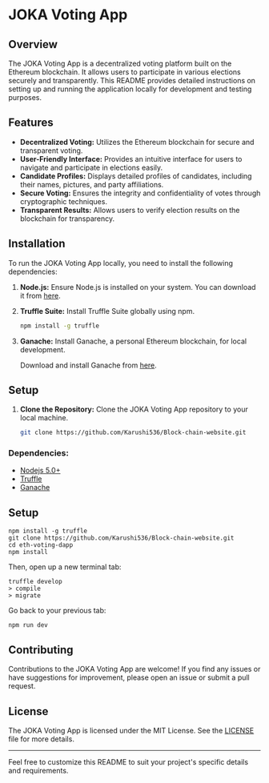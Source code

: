 
# JOKA Voting App

## Overview

The JOKA Voting App is a decentralized voting platform built on the Ethereum blockchain. It allows users to participate in various elections securely and transparently. This README provides detailed instructions on setting up and running the application locally for development and testing purposes.

## Features

- **Decentralized Voting:** Utilizes the Ethereum blockchain for secure and transparent voting.
- **User-Friendly Interface:** Provides an intuitive interface for users to navigate and participate in elections easily.
- **Candidate Profiles:** Displays detailed profiles of candidates, including their names, pictures, and party affiliations.
- **Secure Voting:** Ensures the integrity and confidentiality of votes through cryptographic techniques.
- **Transparent Results:** Allows users to verify election results on the blockchain for transparency.

## Installation

To run the JOKA Voting App locally, you need to install the following dependencies:

1. **Node.js:** Ensure Node.js is installed on your system. You can download it from [here](https://nodejs.org/).

2. **Truffle Suite:** Install Truffle Suite globally using npm.

    ```bash
    npm install -g truffle
    ```

3. **Ganache:** Install Ganache, a personal Ethereum blockchain, for local development.

    Download and install Ganache from [here](https://www.trufflesuite.com/ganache).

## Setup

1. **Clone the Repository:** Clone the JOKA Voting App repository to your local machine.

    ```bash
    git clone https://github.com/Karushi536/Block-chain-website.git
    ```

### Dependencies:
- [Nodejs 5.0+](https://nodejs.org/en/)
- [Truffle](https://github.com/trufflesuite/truffle)
- [Ganache](http://truffleframework.com/ganache/)

## Setup
```
npm install -g truffle
git clone https://github.com/Karushi536/Block-chain-website.git
cd eth-voting-dapp
npm install
```
Then, open up a new terminal tab:
```
truffle develop
> compile
> migrate
```
Go back to your previous tab:
```
npm run dev
```

## Contributing

Contributions to the JOKA Voting App are welcome! If you find any issues or have suggestions for improvement, please open an issue or submit a pull request.

## License

The JOKA Voting App is licensed under the MIT License. See the [LICENSE](LICENSE) file for more details.

---

Feel free to customize this README to suit your project's specific details and requirements.
